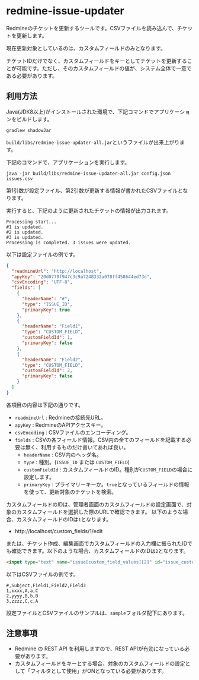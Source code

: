 # redmine-issue-updater

Redmineのチケットを更新するツールです。CSVファイルを読み込んで、チケットを更新します。

現在更新対象としているのは、カスタムフィールドのみとなります。

チケットIDだけでなく、カスタムフィールドをキーとしてチケットを更新することが可能です。ただし、そのカスタムフィールドの値が、システム全体で一意である必要があります。

## 利用方法

Java(JDK8以上)がインストールされた環境で、下記コマンドでアプリケーションをビルドします。

```
gradlew shadowJar
```

`build/libs/redmine-issue-updater-all.jar`というファイルが出来上がります。

下記のコマンドで、アプリケーションを実行します。

```
java -jar build/libs/redmine-issue-updater-all.jar config.json issues.csv
```

第1引数が設定ファイル、第2引数が更新する情報が書かれたCSVファイルとなります。

実行すると、下記のように更新されたチケットの情報が出力されます。

```
Processing start...
#1 is updated.
#2 is updated.
#3 is updated.
Processing is completed. 3 issues were updated.
```

以下は設定ファイルの例です。

```json
{
  "readmineUrl": "http://localhost",
  "apyKey": "20d0779f947c3c9a7248332a078ff458644ed73d",
  "csvEncoding": "UTF-8",
  "fields": [
    {
      "headerName": "#",
      "type": "ISSUE_ID",
      "primaryKey": true
    },
    {
      "headerName": "Field1",
      "type": "CUSTOM_FIELD",
      "customFieldId": 1,
      "primaryKey": false
    },
    {
      "headerName": "Field2",
      "type": "CUSTOM_FIELD",
      "customFieldId": 2,
      "primaryKey": false
    }
  ]
}
```

各項目の内容は下記の通りです。

* `readmineUrl` : Redmineの接続先URL。
* `apyKey` : RedmineのAPIアクセスキー。
* `csvEncoding` : CSVファイルのエンコーディング。
* `fields` : CSVの各フィールド情報。CSV内の全てのフィールドを記載する必要は無く、利用するものだけ書いてあれば良い。
    * `headerName` : CSV内のヘッダ名。
    * `type` : 種別。(`ISSUE_ID` または `CUSTOM_FIELD`)
    * `customFieldId` : カスタムフィールドのID。種別が`CUSTOM_FIELD`の場合に設定します。
    * `primaryKey` : プライマリーキーか。`true`となっているフィールドの情報を使って、更新対象のチケットを検索。

カスタムフィールドのIDは、管理者画面のカスタムフィールドの設定画面で、対象のカスタムフィールドを選択した際のURLで確認できます。
以下のような場合、カスタムフィールドのIDは`1`となります。

* http://localhost/custom_fields/1/edit

または、チケット作成、編集画面でカスタムフィールドの入力欄に振られたIDでも確認できます。以下のような場合、カスタムフィールドのIDは`2`となります。

```html
<input type="text" name="issue[custom_field_values][2]" id="issue_custom_field_values_2" value="A" class="string_cf">
```

以下はCSVファイルの例です。

```csv
#,Subject,Field1,Field2,Field3
1,xxxx,A,a,C
2,yyyy,B,b,B
3,zzzz,C,c,A
```

設定ファイルとCSVファイルのサンプルは、`sample`フォルダ配下にあります。

## 注意事項

* Redmine の REST API を利用しますので、REST APIが有効になっている必要があります。
* カスタムフィールドをキーとする場合、対象のカスタムフィールドの設定として「フィルタとして使用」がONとなっている必要があります。
